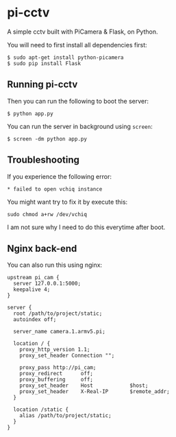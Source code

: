 # pi-cctv

A simple cctv built with PiCamera & Flask, on Python.

You will need to first install all dependencies first:

    $ sudo apt-get install python-picamera
    $ sudo pip install Flask

## Running pi-cctv

Then you can run the following to boot the server:

    $ python app.py

You can run the server in background using `screen`:

    $ screen -dm python app.py

## Troubleshooting

If you experience the following error:

    * failed to open vchiq instance

You might want try to fix it by execute this:

    sudo chmod a+rw /dev/vchiq

I am not sure why I need to do this everytime after boot.

## Nginx back-end

You can also run this using nginx:

    upstream pi_cam {
      server 127.0.0.1:5000;
      keepalive 4;
    }

    server {
      root /path/to/project/static;
      autoindex off;
      
      server_name camera.1.armv5.pi;

      location / {
        proxy_http_version 1.1;
        proxy_set_header Connection "";

        proxy_pass http://pi_cam;
        proxy_redirect      off;
        proxy_buffering     off;
        proxy_set_header    Host            $host;
        proxy_set_header    X-Real-IP       $remote_addr;
      }

      location /static {
        alias /path/to/project/static;
      }
    }


